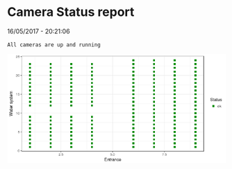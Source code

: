 Camera Status report
================
16/05/2017 - 20:21:06

    All cameras are up and running

![](camreport_files/figure-markdown_github/unnamed-chunk-2-1.png)
